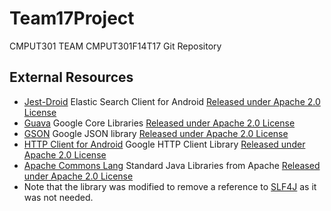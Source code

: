 Team17Project
=============

CMPUT301 TEAM CMPUT301F14T17 Git Repository

External Resources
------------------
- [Jest-Droid](https://github.com/searchbox-io/Jest/tree/master/jest-droid) Elastic Search Client for Android [Released under Apache 2.0 License](http://www.apache.org/licenses/LICENSE-2.0)
 - [Guava](https://code.google.com/p/guava-libraries/) Google Core Libraries [Released under Apache 2.0 License](http://www.apache.org/licenses/LICENSE-2.0)
 - [GSON](https://code.google.com/p/google-gson/) Google JSON library [Released under Apache 2.0 License](http://www.apache.org/licenses/LICENSE-2.0)
 - [HTTP Client for Android](https://code.google.com/p/httpclientandroidlib/) Google HTTP Client Library [Released under Apache 2.0 License](http://www.apache.org/licenses/LICENSE-2.0)
 - [Apache Commons Lang](http://commons.apache.org/proper/commons-lang/) Standard Java Libraries from Apache [Released under Apache 2.0 License](http://www.apache.org/licenses/LICENSE-2.0)
 - Note that the library was modified to remove a reference to [SLF4J](http://slf4j.org/license.html) as it was not needed.